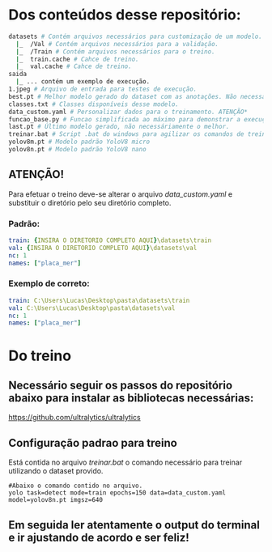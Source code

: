 # Dos conteúdos desse repositório:
```bash
datasets # Contém arquivos necessários para customização de um modelo.
  |_  /Val # Contém arquivos necessários para a validação.
  |_  /Train # Contém arquivos necessários para o treino.
  |_  train.cache # Cahce de treino.
  |_  val.cache # Cahce de treino.
saida
  |_ ... contém um exemplo de execução.
1.jpeg # Arquivo de entrada para testes de execução.
best.pt # Melhor modelo gerado do dataset com as anotações. Não necessariamente o último.
classes.txt # Classes disponíveis desse modelo.
data_custom.yaml # Personalizar dados para o treinamento. ATENÇÃO*
funcao_base.py # Funcao simplificada ao máximo para demonstrar a execução crua do YOLOV8 e o dataset.
last.pt # Último modelo gerado, não necessáriamente o melhor.
treinar.bat # Script .bat do windows para agilizar os comandos de treinamento com base no dataset
yolov8m.pt # Modelo padrão YoloV8 micro
yolov8n.pt # Modelo padrão YoloV8 nano
```
## ATENÇÃO!
Para efetuar o treino deve-se alterar o arquivo *data_custom.yaml* e substituir o diretório pelo seu diretório completo.
### Padrão:
```yaml
train: {INSIRA O DIRETORIO COMPLETO AQUI}\datasets\train
val: {INSIRA O DIRETORIO COMPLETO AQUI}\datasets\val
nc: 1
names: ["placa_mer"]
```
### Exemplo de correto:
```yaml
train: C:\Users\Lucas\Desktop\pasta\datasets\train
val: C:\Users\Lucas\Desktop\pasta\datasets\val
nc: 1
names: ["placa_mer"]
```
# Do treino
## Necessário seguir os passos do repositório abaixo para instalar as bibliotecas necessárias:
https://github.com/ultralytics/ultralytics
## Configuração padrao para treino
Está contida no arquivo *treinar.bat* o comando necessário para treinar utilizando o dataset provido.
```shell
#Abaixo o comando contido no arquivo.
yolo task=detect mode=train epochs=150 data=data_custom.yaml model=yolov8n.pt imgsz=640
```
## Em seguida ler atentamente o output do terminal e ir ajustando de acordo e ser feliz!
